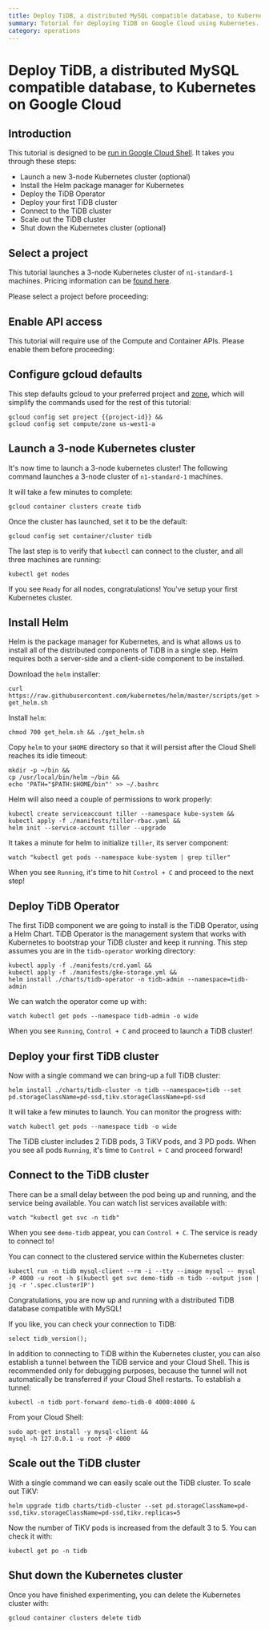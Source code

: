 ```yaml
---
title: Deploy TiDB, a distributed MySQL compatible database, to Kubernetes on Google Cloud
summary: Tutorial for deploying TiDB on Google Cloud using Kubernetes.
category: operations
---
```


# Deploy TiDB, a distributed MySQL compatible database, to Kubernetes on Google Cloud

## Introduction

This tutorial is designed to be [run in Google Cloud Shell](https://console.cloud.google.com/cloudshell/open?git_repo=https://github.com/pingcap/tidb-operator&tutorial=docs/google-kubernetes-tutorial.md). It takes you through these steps:

- Launch a new 3-node Kubernetes cluster (optional)
- Install the Helm package manager for Kubernetes
- Deploy the TiDB Operator
- Deploy your first TiDB cluster
- Connect to the TiDB cluster
- Scale out the TiDB cluster
- Shut down the Kubernetes cluster (optional)

## Select a project

This tutorial launches a 3-node Kubernetes cluster of `n1-standard-1` machines. Pricing information can be [found here](https://cloud.google.com/compute/pricing).

Please select a project before proceeding:

<walkthrough-project-billing-setup key="project-id">
</walkthrough-project-billing-setup>

## Enable API access

This tutorial will require use of the Compute and Container APIs. Please enable them before proceeding:

<walkthrough-enable-apis apis="container.googleapis.com,compute.googleapis.com">
</walkthrough-enable-apis>

## Configure gcloud defaults

This step defaults gcloud to your preferred project and [zone](https://cloud.google.com/compute/docs/regions-zones/), which will simplify the commands used for the rest of this tutorial:

	gcloud config set project {{project-id}} &&
	gcloud config set compute/zone us-west1-a

## Launch a 3-node Kubernetes cluster

It's now time to launch a 3-node kubernetes cluster! The following command launches a 3-node cluster of `n1-standard-1` machines.

It will take a few minutes to complete:

	gcloud container clusters create tidb

Once the cluster has launched, set it to be the default:

	gcloud config set container/cluster tidb

The last step is to verify that `kubectl` can connect to the cluster, and all three machines are running:

	kubectl get nodes

If you see `Ready` for all nodes, congratulations! You've setup your first Kubernetes cluster.

## Install Helm

Helm is the package manager for Kubernetes, and is what allows us to install all of the distributed components of TiDB in a single step. Helm requires both a server-side and a client-side component to be installed.

Download the `helm` installer:

	curl https://raw.githubusercontent.com/kubernetes/helm/master/scripts/get > get_helm.sh

Install `helm`:

	chmod 700 get_helm.sh && ./get_helm.sh

Copy `helm` to your `$HOME` directory so that it will persist after the Cloud Shell reaches its idle timeout:

	mkdir -p ~/bin &&
	cp /usr/local/bin/helm ~/bin &&
	echo 'PATH="$PATH:$HOME/bin"' >> ~/.bashrc

Helm will also need a couple of permissions to work properly:

	kubectl create serviceaccount tiller --namespace kube-system &&
	kubectl apply -f ./manifests/tiller-rbac.yaml &&
	helm init --service-account tiller --upgrade

It takes a minute for helm to initialize `tiller`, its server component:

	watch "kubectl get pods --namespace kube-system | grep tiller"

When you see `Running`, it's time to hit `Control + C` and proceed to the next step!

## Deploy TiDB Operator

The first TiDB component we are going to install is the TiDB Operator, using a Helm Chart. TiDB Operator is the management system that works with Kubernetes to bootstrap your TiDB cluster and keep it running. This step assumes you are in the `tidb-operator` working directory:

	kubectl apply -f ./manifests/crd.yaml &&
	kubectl apply -f ./manifests/gke-storage.yml &&
	helm install ./charts/tidb-operator -n tidb-admin --namespace=tidb-admin

We can watch the operator come up with:

	watch kubectl get pods --namespace tidb-admin -o wide

When you see `Running`, `Control + C` and proceed to launch a TiDB cluster!

## Deploy your first TiDB cluster

Now with a single command we can bring-up a full TiDB cluster:

	helm install ./charts/tidb-cluster -n tidb --namespace=tidb --set pd.storageClassName=pd-ssd,tikv.storageClassName=pd-ssd

It will take a few minutes to launch. You can monitor the progress with:

	watch kubectl get pods --namespace tidb -o wide

The TiDB cluster includes 2 TiDB pods, 3 TiKV pods, and 3 PD pods. When you see all pods `Running`, it's time to `Control + C` and proceed forward!

## Connect to the TiDB cluster

There can be a small delay between the pod being up and running, and the service being available. You can watch list services available with:

	watch "kubectl get svc -n tidb"

When you see `demo-tidb` appear, you can `Control + C`. The service is ready to connect to!

You can connect to the clustered service within the Kubernetes cluster:

	kubectl run -n tidb mysql-client --rm -i --tty --image mysql -- mysql -P 4000 -u root -h $(kubectl get svc demo-tidb -n tidb --output json | jq -r '.spec.clusterIP')

Congratulations, you are now up and running with a distributed TiDB database compatible with MySQL!

If you like, you can check your connection to TiDB:

	select tidb_version();

In addition to connecting to TiDB within the Kubernetes cluster, you can also establish a tunnel between the TiDB service and your Cloud Shell. This is recommended only for debugging purposes, because the tunnel will not automatically be transferred if your Cloud Shell restarts. To establish a tunnel:

	kubectl -n tidb port-forward demo-tidb-0 4000:4000 &

From your Cloud Shell:

	sudo apt-get install -y mysql-client &&
	mysql -h 127.0.0.1 -u root -P 4000

## Scale out the TiDB cluster

With a single command we can easily scale out the TiDB cluster. To scale out TiKV:

	helm upgrade tidb charts/tidb-cluster --set pd.storageClassName=pd-ssd,tikv.storageClassName=pd-ssd,tikv.replicas=5

Now the number of TiKV pods is increased from the default 3 to 5. You can check it with:

	kubectl get po -n tidb

## Shut down the Kubernetes cluster

Once you have finished experimenting, you can delete the Kubernetes cluster with:

	gcloud container clusters delete tidb
